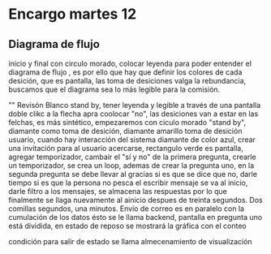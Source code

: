 #  Encargo martes 12

## Diagrama de flujo

inicio y final con circulo morado, colocar leyenda para poder entender el diagrama de flujo , es por ello que hay que definir los colores de cada desición, que es pantalla, las toma de desiciones valga la rebundancia, buscamos que el diagrama sea lo más legible para la comisión. 

"" Revisón
Blanco stand by, tener leyenda y legible a través de una pantalla doble clikc a la flecha apra coolocar "no", las desiciones van a estar en las felchas, es más sintético, empezaremos con ciculo morado "stand by", diamante como toma de desición, diamante amarillo toma de desición usuario, cuando hay interacción del sistema diamante de color azul, crear una invitación para al usuario acercarse, rectangulo verde es pantalla, agregar temporizador, cambair el "sí y no" de la primera pregunta, crearle un temporizador, se crea un loop, ademas de crear la pregunta uno, en la segunda pregunta se debe llevar al gracias si es que se dice que no, darle tiempo si es que la persona no pesca el escribir mensaje se va al inicio, darle filtro a los mensajes, se almacena las respuestas por lo que finalmente se llaga nuevamente al ainicio despues de treinta segundos. Dos comillas segundos, una minutos. Envío de correo es en paralelo con la cumulación de los datos ésto se le llama backend, pantalla en pregunta uno está dividida, en estado de reposo se mostrará la gráfica con el conteo 

condición para salir de estado se llama almecenamiento de visualización 
